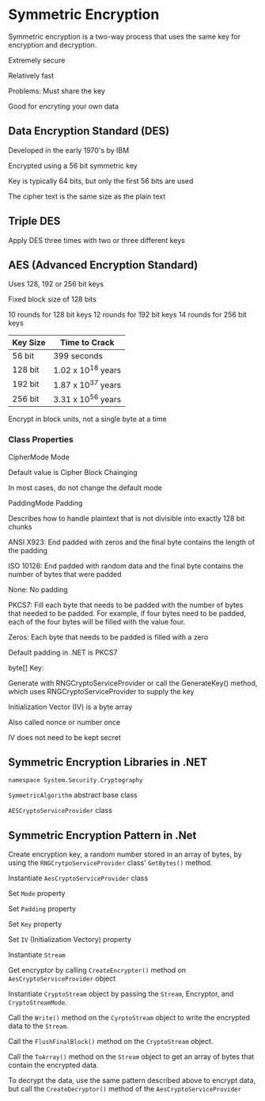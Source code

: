 # Symmetric Encryption

Symmetric encryption is a two-way process that uses the same key for encryption and decryption.

Extremely secure

Relatively fast

Problems: Must share the key

Good for encryting your own data

## Data Encryption Standard (DES)

Developed in the early 1970's by IBM

Encrypted using a 56 bit symmetric key

Key is typically 64 bits, but only the first 56 bits are used

The cipher text is the same size as the plain text

## Triple DES

Apply DES three times with two or three different keys

## AES (Advanced Encryption Standard)

Uses 128, 192 or 256 bit keys

Fixed block size of 128 bits

10 rounds for 128 bit keys
12 rounds for 192 bit keys
14 rounds for 256 bit keys

| Key Size | Time to Crack                |
|----------|------------------------------|
|  56 bit  | 399 seconds                  |
| 128 bit  | 1.02 x 10<sup>18</sup> years |
| 192 bit  | 1.87 x 10<sup>37</sup> years |
| 256 bit  | 3.31 x 10<sup>56</sup> years |

Encrypt in block units, not a single byte at a time

### Class Properties

CipherMode Mode

Default value is Cipher Block Chainging

In most cases, do not change the default mode

PaddingMode Padding 

Describes how to handle plaintext that is not divisible into exactly 128 bit chunks

ANSI X923: End padded with zeros and the final byte contains the length of the padding

ISO 10126: End padded with random data and the final byte contains the number of bytes that were padded

None: No padding

PKCS7: Fill each byte that needs to be padded with the number of bytes that needed to be padded.  For example, if four bytes need to be padded, each of the four bytes will be filled with the value four.

Zeros:  Each byte that needs to be padded is filled with a zero

Default padding in .NET is PKCS7

byte[] Key:

Generate with RNGCryptoServiceProvider or call the GenerateKey() method, which uses RNGCryptoServiceProvider to supply the key

Initialization Vector (IV) is a byte array

Also called nonce or number once

IV does not need to be kept secret

## Symmetric Encryption Libraries in .NET

`namespace System.Security.Cryptography`

`SymmetricAlgorithm` abstract base class

`AESCryptoServiceProvider` class

## Symmetric Encryption Pattern in .Net

Create encryption key, a random number stored in an array of bytes, by using the `RNGCrytpoServiceProvider` class' `GetBytes()` method.

Instantiate `AesCryptoServiceProvider` class

Set `Mode` property

Set `Padding` property

Set `Key` property

Set `IV` (Initialization Vectory) property

Instantiate `Stream`

Get encryptor by calling `CreateEncrypter()` method on `AesCryptoServiceProvider` object

Instantiate `CryptoStream` object by passing the `Stream`, Encryptor, and `CryptoStreamMode`.

Call the `Write()` method on the `CyrptoStream` object to write the encrypted data to the `Stream`.

Call the `FlushFinalBlock()` method on the `CryptoStream` object. 

Call the `ToArray()` method on the `Stream` object to get an array of bytes that contain the encrypted data.

To decrypt the data, use the same pattern described above to encrypt data, but call the `CreateDecryptor()` method of the `AesCryptoServiceProvider`